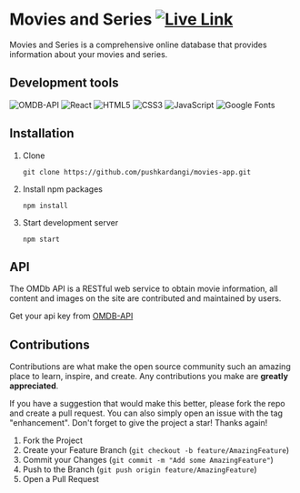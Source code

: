 # Movies and Series [![Live Link](https://img.shields.io/badge/live_link-1e394e?style=for-the-badge&logo=&logoColor=white)](https://pd-movies-series.netlify.app/)

Movies and Series is a comprehensive online database that provides information about your movies and series.

## Development tools

![OMDB-API](https://img.shields.io/badge/OMDB%20API-333333?style=for-the-badge&logo=&logoColor=white)
![React](https://img.shields.io/badge/react-%2320232a.svg?style=for-the-badge&logo=react&logoColor=%2361DAFB)
![HTML5](https://img.shields.io/badge/html5-%23E34F26.svg?style=for-the-badge&logo=html5&logoColor=white)
![CSS3](https://img.shields.io/badge/css3-%231572B6.svg?style=for-the-badge&logo=css3&logoColor=white)
![JavaScript](https://img.shields.io/badge/javascript-%23323330.svg?style=for-the-badge&logo=javascript&logoColor=%23F7DF1E)
![Google Fonts](https://img.shields.io/badge/google_fonts-4285F4?style=for-the-badge&logo=google&logoColor=white)

## Installation

1. Clone

   ```github
   git clone https://github.com/pushkardangi/movies-app.git
   ```

2. Install npm packages

   ```npm
   npm install
   ```

3. Start development server

   ```npm
   npm start
   ```

## API

The OMDb API is a RESTful web service to obtain movie information, all content and images on the site are contributed and maintained by users.

Get your api key from [OMDB-API](https://omdbapi.com/apikey.aspx)

## Contributions

Contributions are what make the open source community such an amazing place to learn, inspire, and create. Any contributions you make are **greatly appreciated**.

If you have a suggestion that would make this better, please fork the repo and create a pull request. You can also simply open an issue with the tag "enhancement".
Don't forget to give the project a star! Thanks again!

1. Fork the Project
2. Create your Feature Branch (`git checkout -b feature/AmazingFeature`)
3. Commit your Changes (`git commit -m "Add some AmazingFeature"`)
4. Push to the Branch (`git push origin feature/AmazingFeature`)
5. Open a Pull Request
